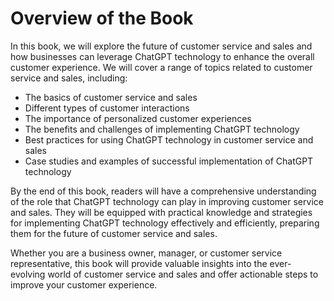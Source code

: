 Overview of the Book
==================================

In this book, we will explore the future of customer service and sales and how businesses can leverage ChatGPT technology to enhance the overall customer experience. We will cover a range of topics related to customer service and sales, including:

* The basics of customer service and sales
* Different types of customer interactions
* The importance of personalized customer experiences
* The benefits and challenges of implementing ChatGPT technology
* Best practices for using ChatGPT technology in customer service and sales
* Case studies and examples of successful implementation of ChatGPT technology

By the end of this book, readers will have a comprehensive understanding of the role that ChatGPT technology can play in improving customer service and sales. They will be equipped with practical knowledge and strategies for implementing ChatGPT technology effectively and efficiently, preparing them for the future of customer service and sales.

Whether you are a business owner, manager, or customer service representative, this book will provide valuable insights into the ever-evolving world of customer service and sales and offer actionable steps to improve your customer experience.


